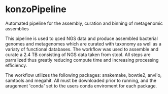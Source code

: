 # konzoPipeline
Automated pipeline for the assembly, curation and binning of metagenomic assemblies 

This pipeline is used to qced NGS data and produce assembled bacterial genomes and metagenomes which are curated with taxonomy as well as a variaty of functional databases.
The workflow was used to assemble and curate a 2.4 TB consisting of NGS data taken from stool. All steps are parralized thus greatly reducing compute time and increasing processing efficiency. 

The workflow utilizes the following packages: snakemake, bowtie2, anvi'o, samtools and megahit. All must be downloaded prior to running, and the arugement 'conda' set to the users conda enviroment for each package. 

